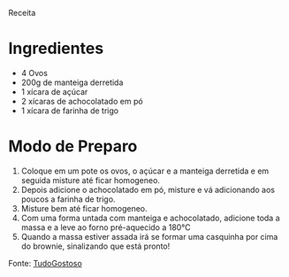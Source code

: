 Receita 

# Ingredientes
 - 4 Ovos
 - 200g de manteiga derretida
 - 1 xícara de açúcar
 - 2 xícaras de achocolatado em pó
 - 1 xícara de farinha de trigo

# Modo de Preparo
1. Coloque em um pote os ovos, o açúcar e a manteiga derretida e em seguida misture até ficar homogeneo.
2. Depois adicione o achocolatado em pó, misture e vá adicionando aos poucos a farinha de trigo.
3. Misture bem até ficar homogeneo.
4. Com uma forma untada com manteiga e achocolatado, adicione toda a massa e a leve ao forno pré-aquecido a 180°C
5. Quando a massa estiver assada irá se formar uma casquinha por cima do brownie, sinalizando que está pronto!



Fonte: [TudoGostoso](https://www.tudogostoso.com.br/receita/303307-brownie-de-nescau-facil.html)